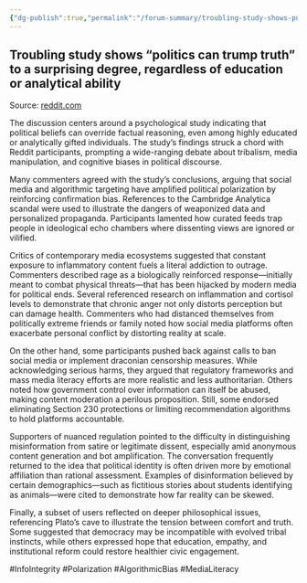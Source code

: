 ```yaml
---
{"dg-publish":true,"permalink":"/forum-summary/troubling-study-shows-politics-can-trump-truth-to-a-surprising-degree-regardless-of-education-or-analytical-ability/","title":"Troubling study shows “politics can trump truth” to a surprising degree, regardless of education or analytical ability","tags":["article","summary"],"created":"2025-07-06T09:37:54.927+07:00","updated":"2025-08-07T06:03:04.420+07:00"}
---
```



## Troubling study shows “politics can trump truth” to a surprising degree, regardless of education or analytical ability  

Source: [reddit.com](https://old.reddit.com/r/science/comments/1gr48k0/troubling_study_shows_politics_can_trump_truth_to/)

The discussion centers around a psychological study indicating that political beliefs can override factual reasoning, even among highly educated or analytically gifted individuals. The study’s findings struck a chord with Reddit participants, prompting a wide-ranging debate about tribalism, media manipulation, and cognitive biases in political discourse.

Many commenters agreed with the study’s conclusions, arguing that social media and algorithmic targeting have amplified political polarization by reinforcing confirmation bias. References to the Cambridge Analytica scandal were used to illustrate the dangers of weaponized data and personalized propaganda. Participants lamented how curated feeds trap people in ideological echo chambers where dissenting views are ignored or vilified.

Critics of contemporary media ecosystems suggested that constant exposure to inflammatory content fuels a literal addiction to outrage. Commenters described rage as a biologically reinforced response—initially meant to combat physical threats—that has been hijacked by modern media for political ends. Several referenced research on inflammation and cortisol levels to demonstrate that chronic anger not only distorts perception but can damage health. Commenters who had distanced themselves from politically extreme friends or family noted how social media platforms often exacerbate personal conflict by distorting reality at scale.

On the other hand, some participants pushed back against calls to ban social media or implement draconian censorship measures. While acknowledging serious harms, they argued that regulatory frameworks and mass media literacy efforts are more realistic and less authoritarian. Others noted how government control over information can itself be abused, making content moderation a perilous proposition. Still, some endorsed eliminating Section 230 protections or limiting recommendation algorithms to hold platforms accountable.

Supporters of nuanced regulation pointed to the difficulty in distinguishing misinformation from satire or legitimate dissent, especially amid anonymous content generation and bot amplification. The conversation frequently returned to the idea that political identity is often driven more by emotional affiliation than rational assessment. Examples of disinformation believed by certain demographics—such as fictitious stories about students identifying as animals—were cited to demonstrate how far reality can be skewed.

Finally, a subset of users reflected on deeper philosophical issues, referencing Plato’s cave to illustrate the tension between comfort and truth. Some suggested that democracy may be incompatible with evolved tribal instincts, while others expressed hope that education, empathy, and institutional reform could restore healthier civic engagement.

#InfoIntegrity #Polarization #AlgorithmicBias #MediaLiteracy
